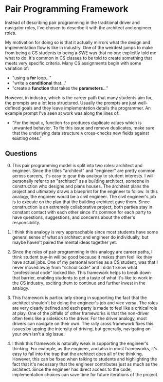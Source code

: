 # Pair Programming Framework

Instead of describing pair programming in the traditional driver and navigator roles, I've chosen to
describe it with the architect and engineer roles.

My motivation for doing so is that it actually mirrors what the design and implementation flow is
like in industry. One of the weirdest jumps to make from being a CS students to being a SWE was that
no one explicitly told me what to do. It's common in CS classes to be told to create something that
meets very specific criteria. Many CS assignments begin with some variation of:

- "using a **for** loop..."
- "write a **conditional** that..."
- "create a **function** that takes the **parameters**..."

However, in industry, which is the career path that many students aim for, the prompts are a lot
less structured. Usually the prompts are just well-defined goals and they leave implementation
details the programmer. An example prompt I've seen at work was along the lines of:

- "For the input `x`, function `foo` produces duplicate values which is unwanted behavior. To
fix this issue and remove duplicates, make sure that the underlying data structure `A` cross-checks
new fields against existing ones."

## Questions

0. This pair programming model is split into two roles: architect and engineer. Since the titles
"architect" and "engineer" are pretty common across careers, it's easy to gear this analogy to
student interests. I will personally refer to an "architect" as a building architect, someone in
construction who designs and plans houses. The architest plans the project and ultimately draws a
blueprint for the engineer to follow. In this analogy, the engineer would be a civil engineer. The
civil engineer's job is to execute on the plan that the building architect gave them. Since
construction is an extremely collaborative project, both parties stay in constant contact with each
other since it's common for each party to have questions, suggestions, and concerns about the other's
responsibility.

1. I think this analogy is very approachable since most students have some general sense of what an
architect and engineer do individually, but maybe haven't paired the mental ideas together yet. 

2. Since the roles of pair programming in this analogy are career paths, I think student buy-in will
be good because it makes them feel like they have actual jobs. One of my personal worries as a CS student,
was that I never moved away from "school code" and I didn't know what "professional code" looked like.
This framework helps to break down that barrier, enabling students to get a taste of what it's like
to work in the CS industry, exciting them to continue and further invest in the analogy.

3. This framework is particularly strong in supporting the fact that the architect shouldn't be doing
the engineer's job and vice versa. The roles are very clearly defined and each party is made to feel
like a critical role at play. One of the pitfalls of other frameworks is that the non-driver often
feels like a sidekick to the driver. For the driver analogy, most drivers can navigate on their own.
The rally cross framework fixes this issues by upping the intensity of driving, but generally,
navigating on your own isn't a big issue.

4. I think this framework is naturally weak in supporting the engineer's thinking. For example, as
the engineer, and also in most frameworks, it's easy to fall into the trap that the architect does
all of the thinking. However, this can be fixed when talking to students and highlighting the fact
that it's necessary that the engineer contributes just as much as the architect. Since the engineer
has direct access to the code, implementation choices can save time for future iterations of the project.
